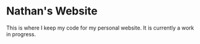 <h1>Nathan's Website</h1>

This is where I keep my code for my personal website.  It is currently a work in progress.
